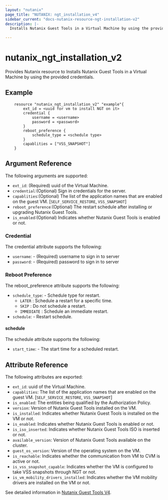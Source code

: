 ```yaml
---
layout: "nutanix"
page_title: "NUTANIX: ngt_installation_v4"
sidebar_current: "docs-nutanix-resource-ngt-installation-v2"
description: |-
  Installs Nutanix Guest Tools in a Virtual Machine by using the provided credentials.

---
```


# nutanix_ngt_installation_v2

Provides Nutanix resource to Installs Nutanix Guest Tools in a Virtual Machine by using the provided credentials.


## Example

```hcl
    resource "nutanix_ngt_installation_v2" "example"{
        ext_id = <uuid for vm to install NGT on it>
        credential {
            username = <username>
            password = <password>
        }
        reboot_preference {
            schedule_type = <schedule type>
        }
        capablities = ["VSS_SNAPSHOT"]
    }
```

## Argument Reference

The following arguments are supported:

* `ext_id`: (Required) uuid of the Virtual Machine.
* `credential`:(Optional) Sign in credentials for the server.
* `capablities`:(Optional) The list of the application names that are enabled on the guest VM. [`SELF_SERVICE_RESTORE`, `VSS_SNAPSHOT`]
* `reboot_preference`:(Optional) The restart schedule after installing or upgrading Nutanix Guest Tools.
* `is_enabled`:(Optional) Indicates whether Nutanix Guest Tools is enabled or not.


### Credential

The credential attribute supports the following:

* `username`: - (Required) username to sign in to server 
* `password`: - (Required) password to sign in to server

### Reboot Preference

The reboot_preference attribute supports the following:

* `schedule_type`: - Schedule type for restart.
    * `LATER` : Schedule a restart for a specific time.
    * `SKIP` : Do not schedule a restart.
    * `IMMEDIATE` : Schedule an immediate restart.
* `schedule`: - Restart schedule.

#### schedule

The schedule attribute supports the following:

* `start_time`: - The start time for a scheduled restart.

## Attribute Reference

The following attributes are exported:
* `ext_id`: uuid of the Virtual Machine.
* `capablities`: The list of the application names that are enabled on the guest VM. [`SELF_SERVICE_RESTORE`, `VSS_SNAPSHOT`]
* `is_enabled`: The entities being qualified by the Authorization Policy.
* `version`: Version of Nutanix Guest Tools installed on the VM.
* `is_installed`: Indicates whether Nutanix Guest Tools is installed on the VM or not.
* `is_enabled`: Indicates whether Nutanix Guest Tools is enabled or not.
* `is_iso_inserted`: Indicates whether Nutanix Guest Tools ISO is inserted or not.
* `available_version`: Version of Nutanix Guest Tools available on the cluster.
* `guest_os_version`: Version of the operating system on the VM.
* `is_reachable`: Indicates whether the communication from VM to CVM is active or not.
* `is_vss_snapshot_capable`: Indicates whether the VM is configured to take VSS snapshots through NGT or not.
* `is_vm_mobility_drivers_installed`: Indicates whether the VM mobility drivers are installed on the VM or not.





See detailed information in [Nutanix Guest Tools V4](https://developers.nutanix.com/api-reference?namespace=vmm&version=v4.0.b1).